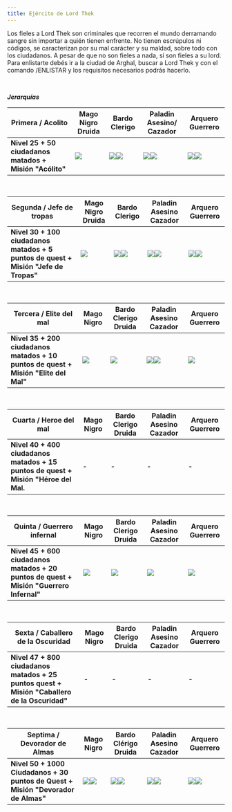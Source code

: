 ```yaml
---
title: Ejército de Lord Thek
---
```


Los fieles a Lord Thek son criminales que recorren el mundo derramando sangre sin importar a quién tienen enfrente. No tienen escrúpulos ni códigos, se caracterizan por su mal carácter y su maldad, sobre todo con los ciudadanos. A pesar de que no son fieles a nada, sí son fieles a su lord. Para enlistarte debés ir a la ciudad de Arghal, buscar a Lord Thek y con el comando /ENLISTAR y los requisitos necesarios podrás hacerlo.

<br />

**_Jerarquías_**

| **Primera / Acolito** | **Mago Nigro Druida** | **Bardo Clerigo** | **Paladin Asesino/ Cazador** | **Arquero Guerrero** |
| --- | --- | --- | --- | --- |
| **Nivel 25 + 50 ciudadanos matados + Misión "Acólito"** | ![](images/ej_lord_thek/1ramagicos.bmp) | ![](images/ej_lord_thek/cbd_primera_h.png)![](images/ej_lord_thek/cbd_primera_e.png) | ![](images/ej_lord_thek/1rapala.bmp)![](images/ej_lord_thek/apc_primera_e.png) | ![](images/ej_lord_thek/ag_tercera_h.png)![](images/ej_lord_thek/ag_tercera_e.png) |

<br />

| **Segunda / Jefe de tropas** | **Mago Nigro Druida** | **Bardo Clerigo** | **Paladin Asesino Cazador** | **Arquero Guerrero** |
| --- | --- | --- | --- | --- |
| **Nivel 30 + 100 ciudadanos matados + 5 puntos de quest + Misión "Jefe de Tropas"** | ![](images/ej_lord_thek/2damagicos.bmp) | ![](images/ej_lord_thek/cbd_tercera_h.png)![](images/ej_lord_thek/cbd_tercera_e.png) | ![](images/ej_lord_thek/apc_tercera_h.png)![](images/ej_lord_thek/apc_Tercera_e.png) | ![](images/ej_lord_thek/ag_primera_h.png)![](images/ej_lord_thek/ag_primera_e.png) |

<br />  

| **Tercera / Elite del mal** | **Mago Nigro** | **Bardo Clerigo Druida** | **Paladin Asesino Cazador** | **Arquero Guerrero** |
| --- | --- | --- | --- | --- |
| **Nivel 35 + 200 ciudadanos matados + 10 puntos de quest + Misión "Elite del Mal"** | ![](images/ej_lord_thek/3ramagicos.bmp) | ![](images/ej_lord_thek/3rabardocle.bmp) | ![](images/ej_lord_thek/3rapala.bmp)![](images/ej_lord_thek/apc_quinta_e.png) | ![](images/ej_lord_thek/3raarque.bmp) |

<br />  

| **Cuarta / Heroe del mal** | **Mago Nigro** | **Bardo Clerigo Druida** | **Paladin Asesino Cazador** | **Arquero Guerrero** |
| --- | --- | --- | --- | --- |
| **Nivel 40 + 400 ciudadanos matados + 15 puntos de quest + Misión "Héroe del Mal.** | -   | -   | -   | -   |

<br />  

| **Quinta / Guerrero infernal** | **Mago Nigro** | **Bardo Clerigo Druida** | **Paladin Asesino Cazador** | **Arquero Guerrero** |
| --- | --- | --- | --- | --- |
| **Nivel 45 + 600 ciudadanos matados + 20 puntos de quest + Misión "Guerrero Infernal"** | ![](images/ej_lord_thek/5ta%20todos.bmp) | ![](images/ej_lord_thek/5ta%20todos.bmp) | ![](images/ej_lord_thek/5ta%20todos.bmp) | ![](images/ej_lord_thek/5ta%20todos.bmp) |

<br />  

| **Sexta / Caballero de la Oscuridad** | **Mago Nigro** | **Bardo Clerigo Druida** | **Paladin Asesino Cazador** | **Arquero Guerrero** |
| --- | --- | --- | --- | --- |
| **Nivel 47 + 800 ciudadanos matados + 25 puntos quest + Misión "Caballero de la Oscuridad"** | -   | -   | -   | -   |

<br />  

| **Septima / Devorador de Almas** | **Mago Nigro** | **Bardo Clérigo Druida** | **Paladin Asesino Cazador** | **Arquero Guerrero** |
| --- | --- | --- | --- | --- |
| **Nivel 50 + 1000 Ciudadanos + 30 puntos de Quest + Misión "Devorador de Almas"** | ![](images/ej_lord_thek/mn_septima_h.png)![](images/ej_lord_thek/mn_septima_e.png) | ![](images/ej_lord_thek/cbd_septima_h.png)![](images/ej_lord_thek/cbd_septima_e.png) | ![](images/ej_lord_thek/apc_septima_h.png)![](images/ej_lord_thek/apc_Septima_e.png) | ![](images/ej_lord_thek/ag_septima_h.png)![](images/ej_lord_thek/ag_septima_e.png) |
